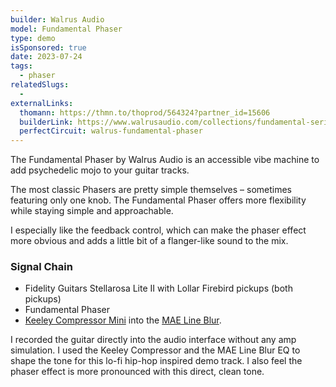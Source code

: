 ```yaml
---
builder: Walrus Audio
model: Fundamental Phaser
type: demo
isSponsored: true
date: 2023-07-24
tags:
  - phaser
relatedSlugs:
  -
externalLinks:
  thomann: https://thmn.to/thoprod/564324?partner_id=15606
  builderLink: https://www.walrusaudio.com/collections/fundamental-series/products/fundamental-series-phaser
  perfectCircuit: walrus-fundamental-phaser
---
```


The Fundamental Phaser by Walrus Audio is an accessible vibe machine to add psychedelic mojo to your guitar tracks.

The most classic Phasers are pretty simple themselves – sometimes featuring only one knob. The Fundamental Phaser offers more flexibility while staying simple and approachable.

I especially like the feedback control, which can make the phaser effect more obvious and adds a little bit of a flanger-like sound to the mix.

### Signal Chain

- Fidelity Guitars Stellarosa Lite II with Lollar Firebird pickups (both pickups)
- Fundamental Phaser
- [Keeley Compressor Mini](/demos/keeley-electronics-compressor-mini) into the [MAE Line Blur](/demos/mask-audio-electronics-line-blur).

I recorded the guitar directly into the audio interface without any amp simulation. I used the Keeley Compressor and the MAE Line Blur EQ to shape the tone for this lo-fi hip-hop inspired demo track. I also feel the phaser effect is more pronounced with this direct, clean tone.
